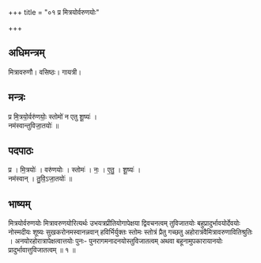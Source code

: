 +++
title = "०१ प्र मित्रयोर्वरुणयोः"

+++
## अधिमन्त्रम्
मित्रावरुणौ। वसिष्ठः। गायत्री।

## मन्त्रः
प्र मि॒त्रयो॒र्वरु॑णयोः॒ स्तोमो॑ न एतु शू॒ष्यः॑ ।  
नम॑स्वान्तुविजा॒तयोः॑ ॥

## पदपाठः
प्र । मि॒त्रयोः॑ । वरु॑णयोः । स्तोमः॑ । नः॒ । ए॒तु॒ । शू॒ष्यः॑ ।  
नम॑स्वान् । तु॒वि॒ऽजा॒तयोः॑ ॥

## भाष्यम्
मित्रयोर्वरुणयोः मित्रावरुणयोरित्यर्थः उभयत्रप्रीतियोगापेक्षया द्विवचनत्वम् तुविजातयोः बहुप्रादुर्भावयोर्देवयोः नोस्मदीयः शूष्यः सुखकरोनमस्वानन्नवान् हविर्भिर्युक्तः स्तोमः स्तोत्रं प्रैतु गच्छतु अहोरात्रंवैमित्रावरुणावितिश्रुतिः । अनयोरहोरात्रापेक्षत्वात्तयोः पुनः- पुनरागमनादनयोस्तुविजातत्वम् अथवा बहूनामुपकारायानयोः प्रादुर्भावात्तुविजातत्वम् ॥ १ ॥